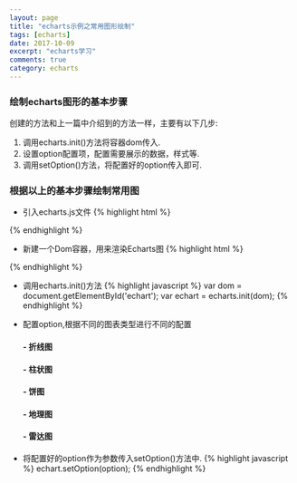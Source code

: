 ```yaml
---
layout: page
title: "echarts示例之常用图形绘制"
tags: [echarts]
date: 2017-10-09
excerpt: "echarts学习"
comments: true
category: echarts
---
```

### 绘制echarts图形的基本步骤
  创建的方法和上一篇中介绍到的方法一样，主要有以下几步:
  1. 调用echarts.init()方法将容器dom传入.
  2. 设置option配置项，配置需要展示的数据，样式等.
  3. 调用setOption()方法，将配置好的option传入即可.

### 根据以上的基本步骤绘制常用图

- 引入echarts.js文件
{% highlight html %}
<script src="https://cdnjs.cloudflare.com/ajax/libs/echarts/3.7.1/echarts.common.min.js"></script>
{% endhighlight %}

- 新建一个Dom容器，用来渲染Echarts图
{% highlight html %}
<div id='echart'></div>
{% endhighlight %}

- 调用echarts.init()方法
    {% highlight javascript %}
    var dom = document.getElementById('echart');
    var echart = echarts.init(dom);
    {% endhighlight %}

- 配置option,根据不同的图表类型进行不同的配置
  #### - 折线图


  #### - 柱状图


  #### - 饼图


  #### - 地理图


  #### - 雷达图

- 将配置好的option作为参数传入setOption()方法中.
{% highlight javascript %}
echart.setOption(option);
{% endhighlight %}
